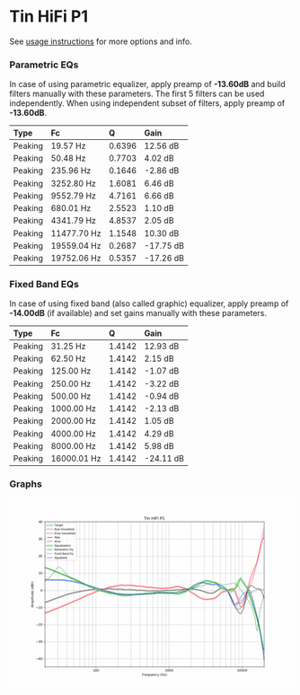 # Tin HiFi P1
See [usage instructions](https://github.com/jaakkopasanen/AutoEq#usage) for more options and info.

### Parametric EQs
In case of using parametric equalizer, apply preamp of **-13.60dB** and build filters manually
with these parameters. The first 5 filters can be used independently.
When using independent subset of filters, apply preamp of **-13.60dB**.

| Type    | Fc          |      Q | Gain      |
|:--------|:------------|:-------|:----------|
| Peaking | 19.57 Hz    | 0.6396 | 12.56 dB  |
| Peaking | 50.48 Hz    | 0.7703 | 4.02 dB   |
| Peaking | 235.96 Hz   | 0.1646 | -2.86 dB  |
| Peaking | 3252.80 Hz  | 1.6081 | 6.46 dB   |
| Peaking | 9552.79 Hz  | 4.7161 | 6.66 dB   |
| Peaking | 680.01 Hz   | 2.5523 | 1.10 dB   |
| Peaking | 4341.79 Hz  | 4.8537 | 2.05 dB   |
| Peaking | 11477.70 Hz | 1.1548 | 10.30 dB  |
| Peaking | 19559.04 Hz | 0.2687 | -17.75 dB |
| Peaking | 19752.06 Hz | 0.5357 | -17.26 dB |

### Fixed Band EQs
In case of using fixed band (also called graphic) equalizer, apply preamp of **-14.00dB**
(if available) and set gains manually with these parameters.

| Type    | Fc          |      Q | Gain      |
|:--------|:------------|:-------|:----------|
| Peaking | 31.25 Hz    | 1.4142 | 12.93 dB  |
| Peaking | 62.50 Hz    | 1.4142 | 2.15 dB   |
| Peaking | 125.00 Hz   | 1.4142 | -1.07 dB  |
| Peaking | 250.00 Hz   | 1.4142 | -3.22 dB  |
| Peaking | 500.00 Hz   | 1.4142 | -0.94 dB  |
| Peaking | 1000.00 Hz  | 1.4142 | -2.13 dB  |
| Peaking | 2000.00 Hz  | 1.4142 | 1.05 dB   |
| Peaking | 4000.00 Hz  | 1.4142 | 4.29 dB   |
| Peaking | 8000.00 Hz  | 1.4142 | 5.98 dB   |
| Peaking | 16000.01 Hz | 1.4142 | -24.11 dB |

### Graphs
![](./Tin%20HiFi%20P1.png)